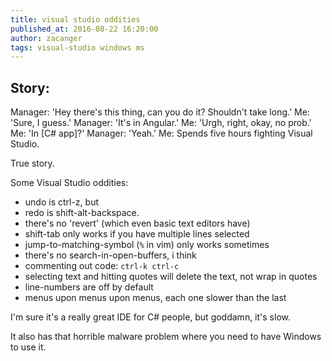 ```yaml
---
title: visual studio oddities
published_at: 2016-08-22 16:20:00
author: zacanger
tags: visual-studio windows ms
---
```


## Story:

Manager: 'Hey there's this thing, can you do it? Shouldn't take long.'
Me: 'Sure, I guess.'
Manager: 'It's in Angular.'
Me: 'Urgh, right, okay, no prob.'
Me: 'In [C# app]?'
Manager: 'Yeah.'
Me: Spends five hours fighting Visual Studio.

True story.

Some Visual Studio oddities:

* undo is ctrl-z, but
* redo is shift-alt-backspace.
* there's no 'revert' (which even basic text editors have)
* shift-tab only works if you have multiple lines selected
* jump-to-matching-symbol (`%` in vim) only works sometimes
* there's no search-in-open-buffers, i think
* commenting out code: `ctrl-k ctrl-c`
* selecting text and hitting quotes will delete the text, not wrap in quotes
* line-numbers are off by default
* menus upon menus upon menus, each one slower than the last

I'm sure it's a really great IDE for C# people, but goddamn, it's slow.

It also has that horrible malware problem where you need to have Windows to use it.
